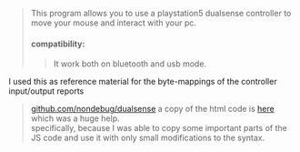 

> This program allows you to use a playstation5 dualsense controller to move your mouse and interact with your pc.
>#### compatibility:
>> It work both on bluetooth and usb mode.

I used this as reference material for the byte-mappings of the controller input/output reports
> [github.com/nondebug/dualsense](https://github.com/nondebug/dualsense)
a copy of the html code is [here](./inspire/README.md) which was a huge help.\
specifically, because I was able to copy some important parts of the JS code and use it with only small modifications to the syntax.
